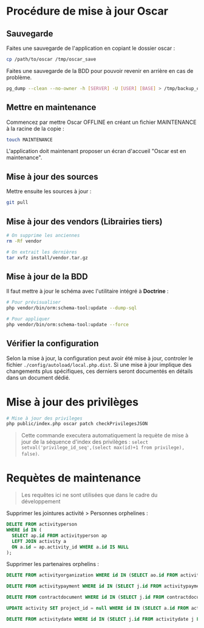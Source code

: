 # Procédure de mise à jour Oscar

## Sauvegarde

Faites une sauvegarde de l'application en copiant le dossier oscar : 

```bash
cp /path/to/oscar /tmp/oscar_save
```

Faites une sauvegarde de la BDD pour pouvoir revenir en arrière en cas de problème.

```bash
pg_dump --clean --no-owner -h [SERVER] -U [USER] [BASE] > /tmp/backup_oscar-prod.sql
```

## Mettre en maintenance

Commencez par mettre Oscar OFFLINE en créant un fichier MAINTENANCE à la racine de la copie :

```bash
touch MAINTENANCE
```

L'application doit maintenant proposer un écran d'accueil "Oscar est en maintenance".


## Mise à jour des sources

Mettre ensuite les sources à jour :

```bash
git pull
```

## Mise à jour des vendors (Librairies tiers)

```bash
# On supprime les anciennes
rm -Rf vendor

# On extrait les dernières
tar xvfz install/vendor.tar.gz
```

## Mise à jour de la BDD

Il faut mettre à jour le schéma avec l'utilitaire intégré à **Doctrine** :

```bash
# Pour prévisualiser
php vendor/bin/orm:schema-tool:update --dump-sql

# Pour appliquer
php vendor/bin/orm:schema-tool:update --force
```

## Vérifier la configuration

Selon la mise à jour, la configuration peut avoir été mise à jour, controler le fichier `./config/autoload/local.php.dist`. Si une mise à jour implique des changements plus spécifiques, ces derniers seront documentés en détails dans un document dédié.

# Mise à jour des privilèges

```bash
# Mise à jour des privileges
php public/index.php oscar patch checkPrivilegesJSON
```

> Cette commande executera automatiquement la requète de mise à jour de la séquence d'index des privilèges : `select setval('privilege_id_seq',(select max(id)+1 from privilege), false)`.


# Requètes de maintenance

> Les requêtes ici ne sont utilisées que dans le cadre du développement 

Supprimer les jointures activité > Personnes orphelines : 

```sql
DELETE FROM activityperson 
WHERE id IN (
  SELECT ap.id FROM activityperson ap 
  LEFT JOIN activity a 
  ON a.id = ap.activity_id WHERE a.id IS NULL
);
```

Supprimer les partenaires orphelins : 


```sql
DELETE FROM activityorganization WHERE id IN (SELECT ao.id FROM activityorganization ao LEFT JOIN activity a ON a.id = ao.activity_id WHERE a.id IS NULL);
```

```sql
DELETE FROM activitypayment WHERE id IN (SELECT j.id FROM activitypayment j LEFT JOIN activity a ON j.id = j.activity_id WHERE a.id IS NULL);
```


```sql
DELETE FROM contractdocument WHERE id IN (SELECT j.id FROM contractdocument j LEFT JOIN activity a ON j.id = j.grant_id WHERE a.id IS NULL);
```

```sql
UPDATE activity SET project_id = null WHERE id IN (SELECT a.id FROM activity a LEFT JOIN project p ON a.project_id = p.id WHERE p.id IS NULL);
```

```sql
DELETE FROM activitydate WHERE id IN (SELECT j.id FROM activitydate j LEFT JOIN activity a ON j.id = j.activity_id WHERE a.id IS NULL);
```